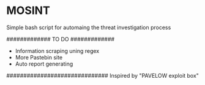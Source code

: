 # MOSINT
Simple bash script for automaing the threat investigation process 

#############
TO DO
#############

* Information scraping uning regex
* More Pastebin site
* Auto report generating


##############################
Inspired by "PAVELOW exploit box"
